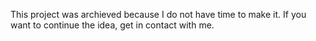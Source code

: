This project was archieved because I do not have time to make it. If you want to continue the idea, get in contact with me.

